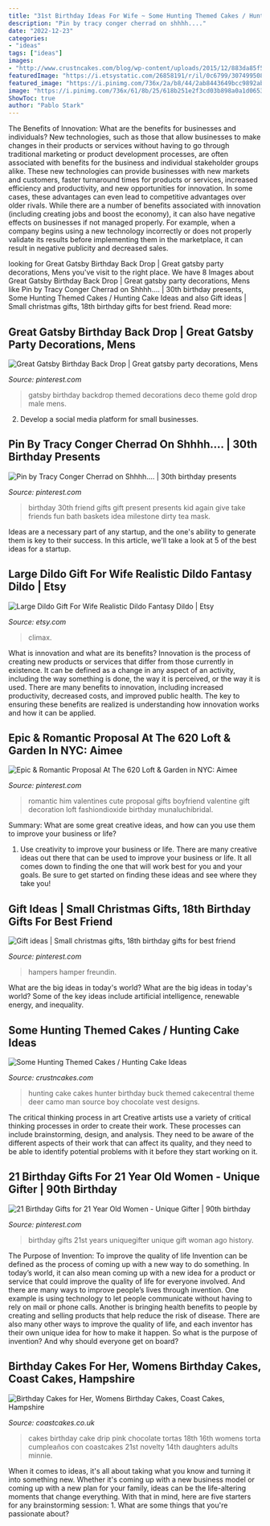 ```yaml
---
title: "31st Birthday Ideas For Wife ~ Some Hunting Themed Cakes / Hunting Cake Ideas"
description: "Pin by tracy conger cherrad on shhhh...."
date: "2022-12-23"
categories:
- "ideas"
tags: ["ideas"]
images:
- "http://www.crustncakes.com/blog/wp-content/uploads/2015/12/883da85f55a2932d16f1d2b2a0ed89d7.jpg"
featuredImage: "https://i.etsystatic.com/26858191/r/il/0c6799/3074995083/il_1588xN.3074995083_en43.jpg"
featured_image: "https://i.pinimg.com/736x/2a/b8/44/2ab8443649bcc9892aba5e594e60a325--romantic-proposal-the-loft.jpg"
image: "https://i.pinimg.com/736x/61/8b/25/618b251e2f3cd03b898a0a1d0653196e--to-my-best-friend-best-friend-presents.jpg"
ShowToc: true
author: "Pablo Stark"
---
```



The Benefits of Innovation: What are the benefits for businesses and individuals?
New technologies, such as those that allow businesses to make changes in their products or services without having to go through traditional marketing or product development processes, are often associated with benefits for the business and individual stakeholder groups alike. These new technologies can provide businesses with new markets and customers, faster turnaround times for products or services, increased efficiency and productivity, and new opportunities for innovation. In some cases, these advantages can even lead to competitive advantages over older rivals.
While there are a number of benefits associated with innovation (including creating jobs and boost the economy), it can also have negative effects on businesses if not managed properly. For example, when a company begins using a new technology incorrectly or does not properly validate its results before implementing them in the marketplace, it can result in negative publicity and decreased sales.

	

		
looking for Great Gatsby Birthday Back Drop | Great gatsby party decorations, Mens you've visit to the right place. We have 8 Images about Great Gatsby Birthday Back Drop | Great gatsby party decorations, Mens like Pin by Tracy Conger Cherrad on Shhhh.... | 30th birthday presents, Some Hunting Themed Cakes / Hunting Cake Ideas and also Gift ideas | Small christmas gifts, 18th birthday gifts for best friend. Read more:
		
    
## Great Gatsby Birthday Back Drop | Great Gatsby Party Decorations, Mens

<img loading=lazy src="https://i.pinimg.com/736x/15/7a/01/157a01e32d43fe67d5da9f880d66e6ac.jpg" onerror="this.onerror=null;this.src='https://tse3.mm.bing.net/th?id=OIP.SuIYK0AJ17SWtUoDSroRigHaFj&amp;pid=15.1';" alt="Great Gatsby Birthday Back Drop | Great gatsby party decorations, Mens">

_Source: pinterest.com_

>gatsby birthday backdrop themed decorations deco theme gold drop male mens. 

	

2. Develop a social media platform for small businesses.

    
## Pin By Tracy Conger Cherrad On Shhhh.... | 30th Birthday Presents

<img loading=lazy src="https://i.pinimg.com/736x/61/8b/25/618b251e2f3cd03b898a0a1d0653196e--to-my-best-friend-best-friend-presents.jpg" onerror="this.onerror=null;this.src='https://tse1.mm.bing.net/th?id=OIP.bYxAkHxarUGo-hbmPV7WTAHaJ6&amp;pid=15.1';" alt="Pin by Tracy Conger Cherrad on Shhhh.... | 30th birthday presents">

_Source: pinterest.com_

>birthday 30th friend gifts gift present presents kid again give take friends fun bath baskets idea milestone dirty tea mask. 

	

Ideas are a necessary part of any startup, and the one's ability to generate them is key to their success. In this article, we'll take a look at 5 of the best ideas for a startup.

    
## Large Dildo Gift For Wife Realistic Dildo Fantasy Dildo | Etsy

<img loading=lazy src="https://i.etsystatic.com/26858191/r/il/0c6799/3074995083/il_1588xN.3074995083_en43.jpg" onerror="this.onerror=null;this.src='https://tse1.mm.bing.net/th?id=OIP.g0pIusDxIlHHgfqNCSndYAHaLH&amp;pid=15.1';" alt="Large Dildo Gift For Wife Realistic Dildo Fantasy Dildo | Etsy">

_Source: etsy.com_

>climax. 

	

What is innovation and what are its benefits?
Innovation is the process of creating new products or services that differ from those currently in existence. It can be defined as a change in any aspect of an activity, including the way something is done, the way it is perceived, or the way it is used. 
There are many benefits to innovation, including increased productivity, decreased costs, and improved public health. The key to ensuring these benefits are realized is understanding how innovation works and how it can be applied.

    
## Epic &amp; Romantic Proposal At The 620 Loft &amp; Garden In NYC: Aimee

<img loading=lazy src="https://i.pinimg.com/736x/2a/b8/44/2ab8443649bcc9892aba5e594e60a325--romantic-proposal-the-loft.jpg" onerror="this.onerror=null;this.src='https://tse2.mm.bing.net/th?id=OIP.yF-lHG27StpRAkDWbkhvdAHaLH&amp;pid=15.1';" alt="Epic &amp; Romantic Proposal At The 620 Loft &amp; Garden in NYC: Aimee">

_Source: pinterest.com_

>romantic him valentines cute proposal gifts boyfriend valentine gift decoration loft fashiondioxide birthday munaluchibridal. 

	

Summary: What are some great creative ideas, and how can you use them to improve your business or life?
1. Use creativity to improve your business or life.
There are many creative ideas out there that can be used to improve your business or life. It all comes down to finding the one that will work best for you and your goals. Be sure to get started on finding these ideas and see where they take you!

    
## Gift Ideas | Small Christmas Gifts, 18th Birthday Gifts For Best Friend

<img loading=lazy src="https://i.pinimg.com/736x/b7/4a/32/b74a324ed2f9a898922b5e80cd6e2fc7.jpg" onerror="this.onerror=null;this.src='https://tse4.mm.bing.net/th?id=OIP.9sxD3iWElTuAW5Hv2ojIqwHaJ3&amp;pid=15.1';" alt="Gift ideas | Small christmas gifts, 18th birthday gifts for best friend">

_Source: pinterest.com_

>hampers hamper freundin. 

	

What are the big ideas in today's world?
What are the big ideas in today's world? 
Some of the key ideas include artificial intelligence, renewable energy, and inequality.

    
## Some Hunting Themed Cakes / Hunting Cake Ideas

<img loading=lazy src="http://www.crustncakes.com/blog/wp-content/uploads/2015/12/883da85f55a2932d16f1d2b2a0ed89d7.jpg" onerror="this.onerror=null;this.src='https://tse3.mm.bing.net/th?id=OIP.V-g1fuEer-jdGYOxwpouJAHaKU&amp;pid=15.1';" alt="Some Hunting Themed Cakes / Hunting Cake Ideas">

_Source: crustncakes.com_

>hunting cake cakes hunter birthday buck themed cakecentral theme deer camo man source boy chocolate vest designs. 

	

The critical thinking process in art
Creative artists use a variety of critical thinking processes in order to create their work. These processes can include brainstorming, design, and analysis. They need to be aware of the different aspects of their work that can affect its quality, and they need to be able to identify potential problems with it before they start working on it.

    
## 21 Birthday Gifts For 21 Year Old Women - Unique Gifter | 90th Birthday

<img loading=lazy src="https://i.pinimg.com/736x/e0/bc/e5/e0bce51625f8cd4822d2bc1a8b4db5d3.jpg" onerror="this.onerror=null;this.src='https://tse1.mm.bing.net/th?id=OIP.NDf5kHsvxr7oV71XEkPuYgHaKL&amp;pid=15.1';" alt="21 Birthday Gifts for 21 Year Old Women - Unique Gifter | 90th birthday">

_Source: pinterest.com_

>birthday gifts 21st years uniquegifter unique gift woman ago history. 

	

The Purpose of Invention: To improve the quality of life
Invention can be defined as the process of coming up with a new way to do something. In today’s world, it can also mean coming up with a new idea for a product or service that could improve the quality of life for everyone involved. And there are many ways to improve people’s lives through invention. One example is using technology to let people communicate without having to rely on mail or phone calls. Another is bringing health benefits to people by creating and selling products that help reduce the risk of disease. There are also many other ways to improve the quality of life, and each inventor has their own unique idea for how to make it happen. So what is the purpose of invention? And why should everyone get on board?

    
## Birthday Cakes For Her, Womens Birthday Cakes, Coast Cakes, Hampshire

<img loading=lazy src="http://www.coastcakes.co.uk/wp-content/uploads/2013/11/Picture-36778s.jpg" onerror="this.onerror=null;this.src='https://tse3.mm.bing.net/th?id=OIP.f_ucNGJuIvXXCe8CWtAeqwHaLj&amp;pid=15.1';" alt="Birthday Cakes for Her, Womens Birthday Cakes, Coast Cakes, Hampshire">

_Source: coastcakes.co.uk_

>cakes birthday cake drip pink chocolate tortas 18th 16th womens torta cumpleaños con coastcakes 21st novelty 14th daughters adults minnie. 

	

When it comes to ideas, it's all about taking what you know and turning it into something new. Whether it's coming up with a new business model or coming up with a new plan for your family, ideas can be the life-altering moments that change everything. With that in mind, here are five starters for any brainstorming session: 1. What are some things that you're passionate about?

